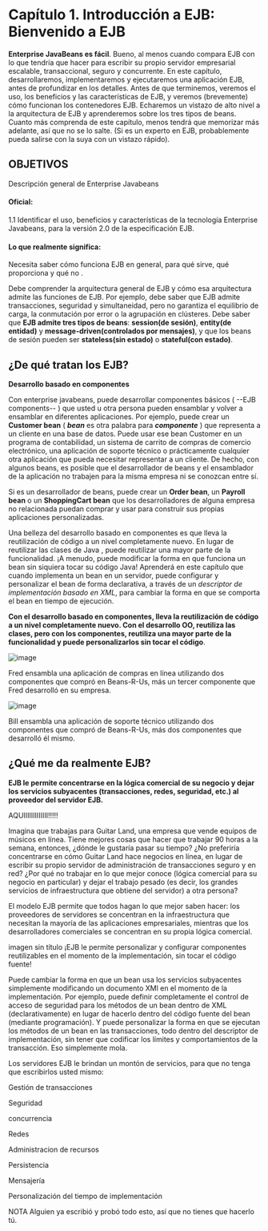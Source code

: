 # Capítulo 1. Introducción a EJB: Bienvenido a EJB

**Enterprise JavaBeans es fácil**. Bueno, al menos cuando compara EJB con lo que tendría que hacer para escribir su propio servidor empresarial escalable, transaccional, seguro y concurrente. En este capítulo, desarrollaremos, implementaremos y ejecutaremos una aplicación EJB, antes de profundizar en los detalles. Antes de que terminemos, veremos el uso, los beneficios y las características de EJB, y veremos (brevemente) cómo funcionan los contenedores EJB. Echaremos un vistazo de alto nivel a la arquitectura de EJB y aprenderemos sobre los tres tipos de beans. Cuanto más comprenda de este capítulo, menos tendrá que memorizar más adelante, así que no se lo salte. (Si es un experto en EJB, probablemente pueda salirse con la suya con un vistazo rápido).


## OBJETIVOS

Descripción general de Enterprise Javabeans

#### Oficial:

1.1 Identificar el uso, beneficios y características de la tecnología Enterprise Javabeans, para la versión 2.0 de la especificación EJB.


#### Lo que realmente significa:

Necesita saber cómo funciona EJB en general, para qué sirve, qué proporciona y qué no .

Debe comprender la arquitectura general de EJB y cómo esa arquitectura admite las funciones de EJB. Por ejemplo, debe saber que EJB admite transacciones, seguridad y simultaneidad, pero no garantiza el equilibrio de carga, la conmutación por error o la agrupación en clústeres. Debe saber que **EJB admite tres tipos de beans**: **session(de sesión)**, **entity(de entidad)** y **message-driven(controlados por mensajes)**, y que los beans de sesión pueden ser **stateless(sin estado)** o **stateful(con estado)**.


## ¿De qué tratan los EJB?

**Desarrollo basado en componentes**

Con enterprise javabeans, puede desarrollar componentes básicos ( --EJB components-- ) que usted u otra persona pueden ensamblar y volver a ensamblar en diferentes aplicaciones. Por ejemplo, puede crear un **Customer bean** ( ***bean*** es otra palabra para ***componente*** ) que representa a un cliente en una base de datos. Puede usar ese bean Customer en un programa de contabilidad, un sistema de carrito de compras de comercio electrónico, una aplicación de soporte técnico o prácticamente cualquier otra aplicación que pueda necesitar representar a un cliente. De hecho, con algunos beans, es posible que el desarrollador de beans y el ensamblador de la aplicación no trabajen para la misma empresa ni se conozcan entre sí.

Si es un desarrollador de beans, puede crear un **Order bean**, un **Payroll bean** o un **ShoppingCart bean** que los desarrolladores de alguna empresa no relacionada puedan comprar y usar para construir sus propias aplicaciones personalizadas.

Una belleza del desarrollo basado en componentes es que lleva la reutilización de código a un nivel completamente nuevo. En lugar de reutilizar las clases de Java , puede reutilizar una mayor parte de la funcionalidad. ¡A menudo, puede modificar la forma en que funciona un bean sin siquiera tocar su código Java! Aprenderá en este capítulo que cuando implementa un bean en un servidor, puede configurar y personalizar el bean de forma declarativa, a través de un *descriptor de implementación basado en XML*, para cambiar la forma en que se comporta el bean en tiempo de ejecución.

**Con el desarrollo basado en componentes, lleva la reutilización de código a un nivel completamente nuevo. Con el desarrollo OO, reutiliza las clases, pero con los componentes, reutiliza una mayor parte de la funcionalidad y puede personalizarlos sin tocar el código**.

![image](https://github.com/adolfodelarosades/Java/assets/23094588/53f13c79-0673-402b-aa56-91fb264a7863)

Fred ensambla una aplicación de compras en línea utilizando dos componentes que compró en Beans-R-Us, más un tercer componente que Fred desarrolló en su empresa.

![image](https://github.com/adolfodelarosades/Java/assets/23094588/454729b6-5a24-4d1b-8ee2-fc73a73c57ef)

Bill ensambla una aplicación de soporte técnico utilizando dos componentes que compró de Beans-R-Us, más dos componentes que desarrolló él mismo.

## ¿Qué me da realmente EJB?

**EJB le permite concentrarse en la lógica comercial de su negocio y dejar los servicios subyacentes (transacciones, redes, seguridad, etc.) al proveedor del servidor EJB.**

AQUIIIIIIIIIIIII!!!!!

Imagina que trabajas para Guitar Land, una empresa que vende equipos de músicos en línea. Tiene mejores cosas que hacer que trabajar 90 horas a la semana, entonces, ¿dónde le gustaría pasar su tiempo? ¿No preferiría concentrarse en cómo Guitar Land hace negocios en línea, en lugar de escribir su propio servidor de administración de transacciones seguro y en red? ¿Por qué no trabajar en lo que mejor conoce (lógica comercial para su negocio en particular) y dejar el trabajo pesado (es decir, los grandes servicios de infraestructura que obtiene del servidor) a otra persona?

El modelo EJB permite que todos hagan lo que mejor saben hacer: los proveedores de servidores se concentran en la infraestructura que necesitan la mayoría de las aplicaciones empresariales, mientras que los desarrolladores comerciales se concentran en su propia lógica comercial.

imagen sin título
¡EJB le permite personalizar y configurar componentes reutilizables en el momento de la implementación, sin tocar el código fuente!

Puede cambiar la forma en que un bean usa los servicios subyacentes simplemente modificando un documento XMl en el momento de la implementación. Por ejemplo, puede definir completamente el control de acceso de seguridad para los métodos de un bean dentro de XML (declarativamente) en lugar de hacerlo dentro del código fuente del bean (mediante programación). Y puede personalizar la forma en que se ejecutan los métodos de un bean en las transacciones, todo dentro del descriptor de implementación, sin tener que codificar los límites y comportamientos de la transacción. Eso simplemente mola.

Los servidores EJB le brindan un montón de servicios, para que no tenga que escribirlos usted mismo:

Gestión de transacciones

Seguridad

concurrencia

Redes

Administracion de recursos

Persistencia

Mensajería

Personalización del tiempo de implementación

NOTA
Alguien ya escribió y probó todo esto, así que no tienes que hacerlo tú.



